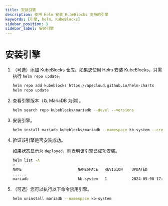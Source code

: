 ```yaml
---
title: 安装引擎
description: 使用 Helm 安装 KubeBlocks 支持的引擎
keywords: [引擎, helm, KubeBlocks]
sidebar_position: 3
sidebar_label: 安装引擎
---
```


# 安装引擎

1. （可选）添加 KubeBlocks 仓库。如果您使用 Helm 安装 KubeBlocks，只需执行 `helm repo update`。

   ```bash
   helm repo add kubeblocks https://apecloud.github.io/helm-charts
   helm repo update
   ```

2. 查看引擎版本（以 MariaDB 为例）。

   ```bash
   helm search repo kubeblocks/mariadb --devel --versions
   ```

3. 安装引擎。

   ```bash
   helm install mariadb kubeblocks/mariadb --namespace kb-system --create-namespace --version 0.9.0
   ```

4. 验证该引擎是否安装成功。

   如果状态显示为 `deployed`，则表明该引擎已成功安装。

   ```bash
   helm list -A
   >
   NAME                        	NAMESPACE	REVISION	UPDATED                                	STATUS  	CHART                       	APP VERSION
   ......
   mariadb                     	kb-system	1       	2024-05-08 17:41:29.112721 +0800 CST   	deployed	mariadb-0.9.0               	10.6.15
   ```

5. （可选）您可以执行以下命令禁用引擎。

   ```bash
   helm uninstall mariadb --namespace kb-system
   ```
